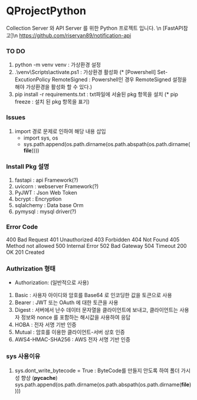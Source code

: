 # QProjectPython
Collection Server 와 API Server 를 위한 Python 프로젝트 입니다. \n
[FastAPI참고]\n
https://github.com/riseryan89/notification-api

### TO DO
1. python -m venv venv : 가상환경 설정
2. .\venv\Scripts\activate.ps1 : 가상환경 활성화 
    (* [Powershell] Set-ExcutionPolicy RemoteSigned : Powershell인 경우 RemoteSigned 설정을 해야 가상환경을 활성화 할 수 있다.)
3. pip install -r requirements.txt : txt파일에 서술된 pkg 항목을 설치
    (* pip freeze : 설치 된 pkg 항목을 표기)


### Issues
1. import 경로 문제로 인하여 해당 내용 삽입
    - import sys, os
    - sys.path.append(os.path.dirname(os.path.abspath(os.path.dirname(__file__))))

### Install Pkg 설명
1. fastapi : api Framework(?)
2. uvicorn : webserver Framework(?)
3. PyJWT : Json Web Token
4. bcrypt : Encryption
5. sqlalchemy : Data base Orm
6. pymysql : mysql driver(?)


### Error Code
400 Bad Request
401 Unauthorized
403 Forbidden
404 Not Found
405 Method not allowed
500 Internal Error
502 Bad Gateway 
504 Timeout
200 OK
201 Created

### Authrization 형태
- Authorization: <type> <credentials> (일반적으로 사용)
1. Basic : 사용자 아이디와 암호를 Base64 로 인코딩한 값을 토큰으로 사용
2. Bearer : JWT 또는 OAuth 에 대한 토큰을 사용
3. Digest : 서버에서 난수 데이터 문자열을 클라이언트에 보내고, 클라이언트는 사용자 정보와 nonce 를 포함하는 해시값을 사용하여 응답
4. HOBA : 전자 서명 기반 인증
5. Mutual : 암호를 이용한 클라이언트-서버 상호 인증
6. AWS4-HMAC-SHA256 : AWS 전자 서명 기반 인증


### sys 사용이유
1. sys.dont_write_bytecode = True : ByteCode를 만들지 안도록 하여 폴더 가시성 향상 (__pycache__) 
sys.path.append(os.path.dirname(os.path.abspath(os.path.dirname(__file__))))